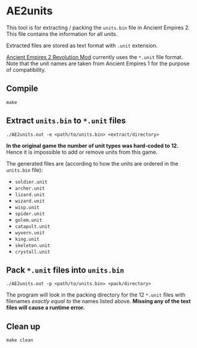 # AE2units
This tool is for extracting / packing the `units.bin` file in Ancient Empires 2. This file contains the information for all units.

Extracted files are stored as text format with `.unit` extension.

[Ancient Empires 2 Revolution Mod](https://web.archive.org/web/20201214010840/http://projectd8.org/Ancient_Empires_II_RM) currently uses the `*.unit` file format. Note that the unit names are taken from Ancient Empires 1 for the purpose of compatibility.

## Compile
```
make
```

## Extract `units.bin` to `*.unit` files
```
./AE2units.out -e <path/to/units.bin> <extract/directory>
```
**In the original game the number of unit types was hard-coded to 12.** Hence it is impossible to add or remove units from this game.

The generated files are (according to how the units are ordered in the `units.bin` file):
* `soldier.unit`
* `archer.unit`
* `lizard.unit`
* `wizard.unit`
* `wisp.unit`
* `spider.unit`
* `golem.unit`
* `catapult.unit`
* `wyvern.unit`
* `king.unit`
* `skeleton.unit`
* `crystall.unit`

## Pack `*.unit` files into `units.bin`
```
./AE2units.out -p <path/to/units.bin> <pack/directory>
```

The program will look in the packing directory for the 12 `*.unit` files with filenames *exactly equal to* the names listed above. **Missing any of the text files will cause a runtime error.**

## Clean up
```
make clean
```
